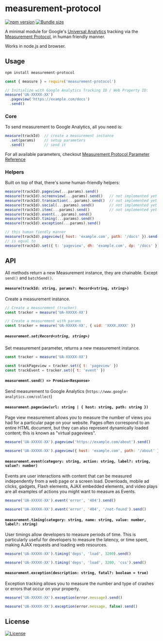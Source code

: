 # measurement-protocol

[![npm version][npm-src]][npm-href]
[![Bundle size][bundlephobia-src]][bundlephobia-href]

A minimal module for Google's [Universal Analytics][ua-href] tracking via the [Measurement Protocol][mp-href], in human friendly manner.

Works in node.js and browser.

## Usage

```bash
npm install measurement-protocol
```

```typescript
const { measure } = require('measurement-protocol')

// Initialize with Google Analytics Tracking ID / Web Property ID:
measure('UA-XXXXX-XX')
  .pageview('https://example.com/docs')
  .send()
```

### Core

To send measurement to Google Analytics, all you need is:

```js
measure(trackId)  // create a measurement instance
  .set(params)    // setup parameters
  .send()         // send it
```

For all available parameters, checkout [Measurement Protocol Parameter Reference](https://developers.google.com/analytics/devguides/collection/protocol/v1/parameters)

### Helpers

Built on top of that, there's some human-friendly helpers:

```js
measure(trackId).pageview(...params).send()
measure(trackId).screenview(...params).send()   // not implemented yet
measure(trackId).transaction(...params).send()  // not implemented yet
measure(trackId).social(...params).send()       // not implemented yet
measure(trackId).item(...params).send()         // not implemented yet
measure(trackId).event(...params).send()
measure(trackId).timing(...params).send()
measure(trackId).exception(...params).send()
```

```js
// this human fiendly manner
measure(trackId).pageview({ host: 'example.com', path: '/docs' }).send()
// is equal to
measure(trackId).set({ t: 'pageview', dh: 'example.com', dp: '/docs' }).send()
```

## API

All methods return a new Measurement instance, they are chainable. Except `send()` and `batchSend()`.

#### `measure(trackId: string, params?: Record<string, string>)`

Create a measurement instance.

```js
// Create a measurement (tracker)
const tracker = measure('UA-XXXXX-XX')

// Create a measurement with params
const tracker = measure('UA-XXXXX-XX', { uid: 'XXXX.XXXX' })
```

##### `measurement.set(Record<string, string>)`

Set measurement parameter, returns a new measurement instance.

```js
const tracker = measure('UA-XXXXX-XX')

const trackPageview = tracker.set({ t: 'pageview' })
const trackEvent = tracker.set({ t: 'event' })
```

#### `measurement.send() => Promise<Response>`

Send measurement to Google Analytics (`https://www.google-analytics.com/collect`)

#### `measurement.pageview(url: string | { host: string, path: string })`

Page view measurement allows you to measure the number of views you had for a particular page on your website. Pages often correspond to an entire HTML document, but they can also represent dynamically loaded content; this is known as "virtual pageviews".

```js
measure('UA-XXXXX-XX').pageview('https://example.com/about').send()
```
```js
measure('UA-XXXXX-XX').pageview({ host: 'example.com', path: '/about' }).send()
```

#### `measurement.event(category: string, action: string, label?: string, value?: number)`

Events are user interactions with content that can be measured independently from a web page or a screen load. Downloads, mobile ad clicks, gadgets, Flash elements, AJAX embedded elements, and video plays are all examples of actions you might want to measure as Events.

```js
measure('UA-XXXXX-XX').event('error', '404').send()
```
```js
measure('UA-XXXXX-XX').event('error', '404', '/not-found').send()
```

#### `measurement.timing(category: string, name: string, value: number, label?: string)`

User timings allow developers to measure periods of time. This is particularly useful for developers to measure the latency, or time spent, making AJAX requests and loading web resources.

```js
measure('UA-XXXXX-XX').timing('deps', 'load', 3200).send()
```
```js
measure('UA-XXXXX-XX').timing('deps', 'load', 3200, 'css').send()
```

#### `measurement.exception(description: string, fatal?: boolean = true)`

Exception tracking allows you to measure the number and type of crashes or errors that occur on your property.

```js
measure('UA-XXXXX-XX').exception(error.message).send()
```
```js
measure('UA-XXXXX-XX').exception(error.message, false).send()
```

## License

[![License][license-src]][license-href]


[npm-src]: https://badgen.net/npm/v/measurement-protocol
[npm-href]: https://www.npmjs.com/package/measurement-protocol
[bundlephobia-src]: https://badgen.net/bundlephobia/minzip/measurement-protocol
[bundlephobia-href]: https://bundlephobia.com/result?p=measurement-protocol
[license-src]: https://badgen.net/badge/license/MIT
[license-href]: LICENSE.md

[ua-href]: https://support.google.com/analytics/answer/2790010
[mp-href]: https://developers.google.com/analytics/devguides/collection/protocol/v1/
